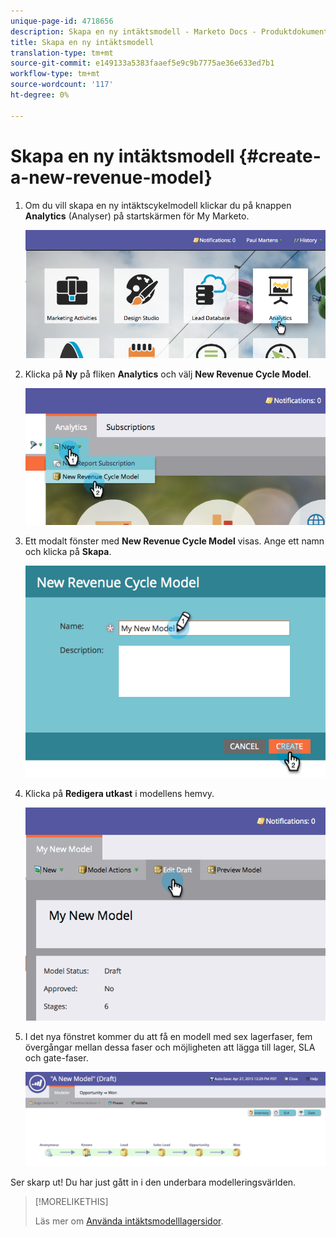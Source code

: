 ```yaml
---
unique-page-id: 4718656
description: Skapa en ny intäktsmodell - Marketo Docs - Produktdokumentation
title: Skapa en ny intäktsmodell
translation-type: tm+mt
source-git-commit: e149133a5383faaef5e9c9b7775ae36e633ed7b1
workflow-type: tm+mt
source-wordcount: '117'
ht-degree: 0%

---
```



# Skapa en ny intäktsmodell {#create-a-new-revenue-model}

1. Om du vill skapa en ny intäktscykelmodell klickar du på knappen **Analytics** (Analyser) på startskärmen för My Marketo.

   ![](assets/image2015-4-27-11-3a54-3a41.png)

1. Klicka på **Ny** på fliken **Analytics** och välj **New Revenue Cycle Model**.

   ![](assets/image2015-4-27-11-3a55-3a51.png)

1. Ett modalt fönster med **New Revenue Cycle Model** visas. Ange ett namn och klicka på **Skapa**.

   ![](assets/image2015-4-27-11-3a57-3a59.png)

1. Klicka på **Redigera utkast** i modellens hemvy.

   ![](assets/image2015-4-27-12-3a10-3a49.png)

1. I det nya fönstret kommer du att få en modell med sex lagerfaser, fem övergångar mellan dessa faser och möjligheten att lägga till lager, SLA och gate-faser.

   ![](assets/image2015-4-27-12-3a31-3a1.png)

Ser skarp ut! Du har just gått in i den underbara modelleringsvärlden.

>[!MORELIKETHIS]
>
>Läs mer om [Använda intäktsmodelllagersidor](using-revenue-model-inventory-stages.md).


